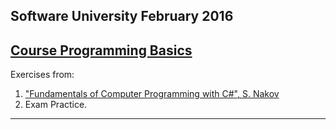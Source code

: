 Software University February 2016
---
  
[Course Programming Basics][1]
---

Exercises from:

1. ["Fundamentals of Computer Programming with C#", S. Nakov][2]
2. Exam Practice.



---

[1]: https://softuni.bg/trainings/1297/programming-basics-january-2016
[2]: http://www.introprogramming.info/
